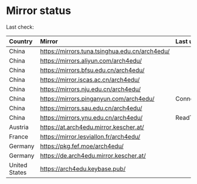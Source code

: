 <script src="./time.js"></script>
# Mirror status
Last check: <script type="text/javascript">localize(1671222013.9379206);</script>

|Country|Mirror|Last update|
|:------|:-----|:----------|
|China|https://mirrors.tuna.tsinghua.edu.cn/arch4edu/|<script type="text/javascript">localize(1671172499);</script>|
|China|https://mirrors.aliyun.com/arch4edu/|<script type="text/javascript">localize(1671086274);</script>|
|China|https://mirrors.bfsu.edu.cn/arch4edu/|<script type="text/javascript">localize(1671172499);</script>|
|China|https://mirror.iscas.ac.cn/arch4edu/|<script type="text/javascript">localize(1671215505);</script>|
|China|https://mirrors.nju.edu.cn/arch4edu/|<script type="text/javascript">localize(1671172499);</script>|
|China|https://mirrors.pinganyun.com/arch4edu/|ConnectTimeout|
|China|https://mirrors.sau.edu.cn/arch4edu/|<script type="text/javascript">localize(1671086274);</script>|
|China|https://mirrors.ynu.edu.cn/arch4edu/|ReadTimeout|
|Austria|https://at.arch4edu.mirror.kescher.at/|<script type="text/javascript">localize(1671172499);</script>|
|France|https://mirror.lesviallon.fr/arch4edu/|<script type="text/javascript">localize(1671172499);</script>|
|Germany|https://pkg.fef.moe/arch4edu/|<script type="text/javascript">localize(1671172499);</script>|
|Germany|https://de.arch4edu.mirror.kescher.at/|<script type="text/javascript">localize(1671172499);</script>|
|United States|https://arch4edu.keybase.pub/|<script type="text/javascript">localize(1671172499);</script>|

<script src="./tablefilter/tablefilter.js"></script>
<script src="./table.js"></script>